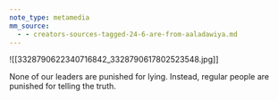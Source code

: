 ```yaml
---
note_type: metamedia
mm_source:
  - - creators-sources-tagged-24-6-are-from-aaladawiya.md
---
```


![[3328790622340716842_3328790617802523548.jpg]]

None of our leaders are
punished for lying.
Instead, regular people
are punished for telling
the truth.

